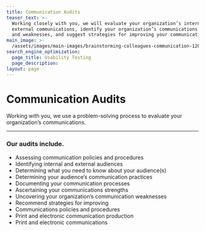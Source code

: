 ```yaml
---
title: Communication Audits
teaser_text: >-
  Working closely with you, we will evaluate your organization’s internal and
  external communications, identify your organization’s communications strengths
  and weaknesses, and suggest strategies for improving your communications.
main_image: >-
  /assets/images/main-images/brainstorming-colleagues-communication-1204649_Workshops_Seminars.jpg
search_engine_optimization:
  page_title: Usability Testing
  page_description:
layout: page
---
```


# Communication Audits

Working with you, we use a problem-solving process to evaluate your organization’s communications.

---

### Our audits include.

* Assessing communication policies and procedures
* Identifying internal and external audiences
* Determining what you need to know about your audience(s)
* Determining your audience’s communication practices
* Documenting your communication processes
* Ascertaining your communications strengths
* Uncovering your organization’s communication weaknesses
* Recommend strategies for improving
* Communications policies and procedures
* Print and electronic communication production
* Print and electronic communications &nbsp;